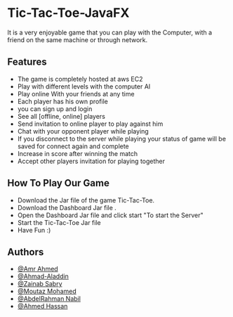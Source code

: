 
# Tic-Tac-Toe-JavaFX

It is a very enjoyable game that you can play with the Computer, with a friend on the same machine or through network.


## Features

- The game is completely hosted at aws EC2
- Play with different levels with the computer AI
- Play online With your friends at any time
- Each player has his own profile
- you can sign up and login
- See all [offline, online] players
- Send invitation to online player to play against him
- Chat with your opponent player while playing
- If you disconnect to the server while playing your status of game will be saved for connect again and complete
- Increase in score after winning the match
- Accept other players invitation for playing together




## How To Play Our Game

- Download the Jar file of the game Tic-Tac-Toe.
- Download the Dashboard Jar file .
- Open the Dashboard Jar file and click start "To start the Server"
- Start the Tic-Tac-Toe Jar file
- Have Fun :)

## Authors

- [@Amr Ahmed](https://github.com/amr158)
- [@Ahmad-Aladdin](https://github.com/Ahmad-Aladdin)
- [@Zainab Sabry](https://github.com/ZainabSabry)
- [@Moutaz Mohamed](https://github.com/moutazmuhammad)
- [@AbdelRahman Nabil](https://github.com/AbdelrahmanNabill)
- [@Ahmed Hassan](https://github.com/ahmedhassan1999)

